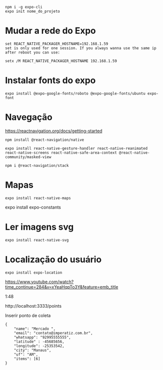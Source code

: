     npm i -g expo-cli
    expo init nome_do_projeto

# Mudar a rede do Expo

    set REACT_NATIVE_PACKAGER_HOSTNAME=192.168.1.59
    set is only used for one session. If you always wanna use the same ip after reboot you can use:

    setx /M REACT_NATIVE_PACKAGER_HOSTNAME 192.168.1.59

# Instalar fonts do expo

    expo install @expo-google-fonts/roboto @expo-google-fonts/ubuntu expo-font

# Navegação


https://reactnavigation.org/docs/getting-started

    npm install @react-navigation/native

    expo install react-native-gesture-handler react-native-reanimated react-native-screens react-native-safe-area-context @react-native-community/masked-view

    npm i @react-navigation/stack


# Mapas

    expo install react-native-maps


expo install expo-constants

# Ler imagens svg

    expo install react-native-svg


# Localização do usuário

    expo install expo-location

https://www.youtube.com/watch?time_continue=284&v=xYeaHqpTo3Y&feature=emb_title


1:48


http://localhost:3333/points

Inserir ponto de coleta

    {
        "name": "Mercado ",
        "email": "contato@imperatiz.com.br",
        "whatsapp": "92995555555",
        "latitude" : -45685656,
        "longitude": -25353542,
        "city": "Manaus",
        "uf": "AM",
        "items": [6]
    }